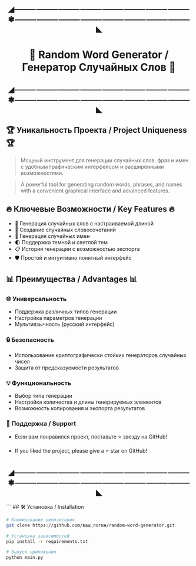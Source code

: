 <h2 align="center">◢⸻⸻⸻⸻⸻⸻⸻⸻❃⸻⸻⸻⸻⸻⸻⸻⸻◣</h2>

<h1 align="center">🎲 Random Word Generator / Генератор Случайных Слов 🎲</h1>

<h2 align="center">◢⸻⸻⸻⸻⸻⸻⸻⸻❃⸻⸻⸻⸻⸻⸻⸻⸻◣</h2>

## 🏆 Уникальность Проекта / Project Uniqueness 🏆

> Мощный инструмент для генерации случайных слов, фраз и имен с удобным графическим интерфейсом и расширенными возможностями.

> A powerful tool for generating random words, phrases, and names with a convenient graphical interface and advanced features.

## 🔥 Ключевые Возможности / Key Features 🔥

- 🎲 Генерация случайных слов с настраиваемой длиной
- 📝 Создание случайных словосочетаний 
- 👥 Генерация случайных имен
- 🌓 Поддержка темной и светлой тем
- 📋 История генерации с возможностью экспорта
- 🛡️ Простой и интуитивно понятный интерфейс

## 📊 Преимущества / Advantages 📊

### 🌐 Универсальность
- Поддержка различных типов генерации
- Настройка параметров генерации
- Мультиязычность (русский интерфейс)

### 🔒 Безопасность
- Использование криптографически стойких генераторов случайных чисел
- Защита от предсказуемости результатов

### 💡 Функциональность
- Выбор типа генерации
- Настройка количества и длины генерируемых элементов
- Возможность копирования и экспорта результатов

### 🙏 Поддержка / Support
- Если вам понравился проект, поставьте ⭐ звезду на GitHub!

- If you liked the project, please give a ⭐ star on GitHub!

<h2 align="center">◢⸻⸻⸻⸻⸻⸻⸻⸻❃⸻⸻⸻⸻⸻⸻⸻⸻◣</h2> ```
## 🛠 Установка / Installation

```bash
# Клонирование репозитория
git clone https://github.com/ваш_логин/random-word-generator.git

# Установка зависимостей
pip install -r requirements.txt

# Запуск приложения
python main.py